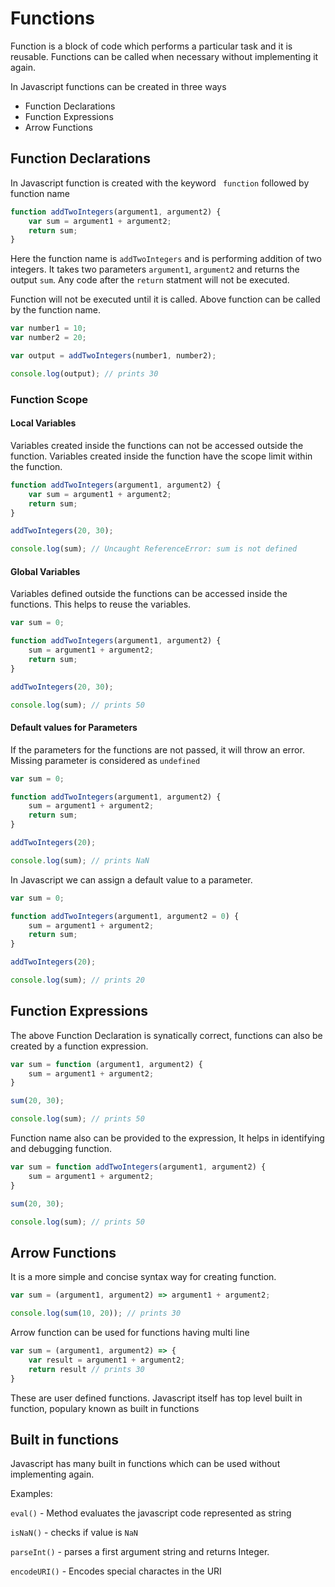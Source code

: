 
# Functions

Function is a block of code which performs a particular task and it is reusable. Functions can be called when necessary without implementing it again.  

In Javascript functions can be created in three ways

* Function Declarations
* Function Expressions
* Arrow Functions

## Function Declarations

In Javascript function is created with the keyword ` function` followed by function name

```javascript
function addTwoIntegers(argument1, argument2) {
	var sum = argument1 + argument2;
	return sum;
}
```
Here the function name is `addTwoIntegers` and is  performing addition of two integers. It takes two parameters `argument1`, `argument2` and returns the output `sum`. Any code after the `return` statment will not be executed.

Function will not be executed until it is called. Above function can be called by the function name.

```javascript
var number1 = 10;
var number2 = 20;

var output = addTwoIntegers(number1, number2);

console.log(output); // prints 30
```

### Function Scope

#### Local Variables
Variables created inside the functions can not be accessed outside the function. Variables created inside the function have the scope limit within the function.

```javascript
function addTwoIntegers(argument1, argument2) {
	var sum = argument1 + argument2;
	return sum;
}

addTwoIntegers(20, 30);

console.log(sum); // Uncaught ReferenceError: sum is not defined
```

#### Global Variables
Variables defined outside the functions can be accessed inside the functions. This helps to reuse the variables.

```javascript
var sum = 0;

function addTwoIntegers(argument1, argument2) {
	sum = argument1 + argument2;
	return sum;
}

addTwoIntegers(20, 30);

console.log(sum); // prints 50
```

#### Default values for Parameters

If the parameters for the functions are not passed, it will throw an error. Missing parameter is considered as `undefined`

```javascript
var sum = 0;

function addTwoIntegers(argument1, argument2) {
	sum = argument1 + argument2;
	return sum;
}

addTwoIntegers(20);

console.log(sum); // prints NaN
```

In Javascript we can assign a default value to a parameter.

```javascript
var sum = 0;

function addTwoIntegers(argument1, argument2 = 0) {
	sum = argument1 + argument2;
	return sum;
}

addTwoIntegers(20);

console.log(sum); // prints 20
```

## Function Expressions
The above Function Declaration is synatically correct, functions can also be created by a function expression.

```javascript
var sum = function (argument1, argument2) {
	sum = argument1 + argument2;
}

sum(20, 30);

console.log(sum); // prints 50
```

Function name also can be provided to the expression, It helps in identifying and debugging function.

```javascript 
var sum = function addTwoIntegers(argument1, argument2) {
	sum = argument1 + argument2;
}

sum(20, 30);

console.log(sum); // prints 50
```

## Arrow Functions
It is a more simple and concise syntax way for creating function. 

```javascript
var sum = (argument1, argument2) => argument1 + argument2;

console.log(sum(10, 20)); // prints 30
```

Arrow function can be used for functions having multi line

```javascript
var sum = (argument1, argument2) => {
	var result = argument1 + argument2;
	return result // prints 30
}
```

These are user defined functions. Javascript itself has top level built in function, populary known as built in functions

## Built in functions

Javascript has many built in functions which can be used without implementing again.

Examples: 

`eval()` - Method evaluates the javascript code represented as string

`isNaN()` - checks if value is `NaN`

`parseInt()` - parses a first argument string and returns Integer.

`encodeURI()` - Encodes special charactes in the URI